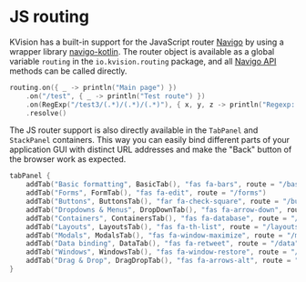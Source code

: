 # JS routing

KVision has a built-in support for the JavaScript router [Navigo](https://github.com/krasimir/navigo) by using a wrapper library [navigo-kotlin](https://github.com/rjaros/navigo-kotlin). The router object is available as a global variable `routing` in the `io.kvision.routing` package, and all [Navigo API](https://github.com/krasimir/navigo#api) methods can be called directly.

```kotlin
routing.on({ _ -> println("Main page") })
    .on("/test", { _ -> println("Test route") })
    .on(RegExp("/test3/(.*)/(.*)/(.*)"), { x, y, z -> println("Regexp: $x $y $z") })
    .resolve()
```

The JS router support is also directly available in the `TabPanel` and `StackPanel` containers. This way you can easily bind different parts of your application GUI with distinct URL addresses and make the "Back" button of the browser work as expected.

```kotlin
tabPanel {
    addTab("Basic formatting", BasicTab(), "fas fa-bars", route = "/basic")
    addTab("Forms", FormTab(), "fas fa-edit", route = "/forms")
    addTab("Buttons", ButtonsTab(), "far fa-check-square", route = "/buttons")
    addTab("Dropdowns & Menus", DropDownTab(), "fas fa-arrow-down", route = "/dropdowns")
    addTab("Containers", ContainersTab(), "fas fa-database", route = "/containers")
    addTab("Layouts", LayoutsTab(), "fas fa-th-list", route = "/layouts")
    addTab("Modals", ModalsTab(), "fas fa-window-maximize", route = "/modals")
    addTab("Data binding", DataTab(), "fas fa-retweet", route = "/data")
    addTab("Windows", WindowsTab(), "fas fa-window-restore", route = "/windows")
    addTab("Drag & Drop", DragDropTab(), "fas fa-arrows-alt", route = "/dragdrop")
}
```

